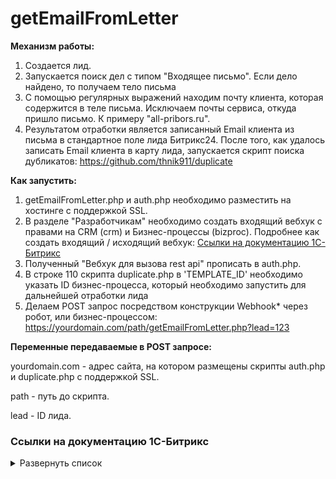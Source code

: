 # getEmailFromLetter

**Механизм работы:**

1. Создается лид.
2. Запускается поиск дел с типом "Входящее письмо". Если дело найдено, то получаем тело письма
3. С помощью регулярных выражений находим почту клиента, которая содержится в теле письма. Исключаем почты сервиса, откуда пришло письмо. К примеру "all-pribors.ru".
4. Результатом отработки является записанный Email клиента из письма в стандартное поле лида Битрикс24. После того, как удалось записать Email клиента в карту лида, запускается скрипт поиска дубликатов: https://github.com/thnik911/duplicate

**Как запустить:**

1. getEmailFromLetter.php и auth.php необходимо разместить на хостинге с поддержкой SSL.
2. В разделе "Разработчикам" необходимо создать входящий вебхук с правами на CRM (crm) и Бизнес-процессы (bizproc). Подробнее как создать входящий / исходящий вебхук: [Ссылки на документацию 1С-Битрикс](https://github.com/thnik911/getEmailFromLetter/blob/main/README.md#%D1%81%D1%81%D1%8B%D0%BB%D0%BA%D0%B8-%D0%BD%D0%B0-%D0%B4%D0%BE%D0%BA%D1%83%D0%BC%D0%B5%D0%BD%D1%82%D0%B0%D1%86%D0%B8%D1%8E-1%D1%81-%D0%B1%D0%B8%D1%82%D1%80%D0%B8%D0%BA%D1%81)
3. Полученный "Вебхук для вызова rest api" прописать в auth.php.
4. В строке 110 скрипта duplicate.php в 'TEMPLATE_ID' необходимо указать ID бизнес-процесса, который необходимо запустить для дальнейшей отработки лида
5. Делаем POST запрос посредством конструкции Webhook* через робот, или бизнес-процессом: https://yourdomain.com/path/getEmailFromLetter.php?lead=123

**Переменные передаваемые в POST запросе:**

yourdomain.com - адрес сайта, на котором размещены скрипты auth.php и duplicate.php с поддержкой SSL.

path - путь до скрипта.

lead - ID лида.

### Ссылки на документацию 1С-Битрикс 

<details><summary>Развернуть список</summary>

1. Действие Webhook внутри Бизнес-процесса / робота https://dev.1c-bitrix.ru/learning/course/index.php?COURSE_ID=57&LESSON_ID=8551
2. Как создать Webhook https://dev.1c-bitrix.ru/learning/course/index.php?COURSE_ID=99&LESSON_ID=8581&LESSON_PATH=8771.8583.8581

</details>
